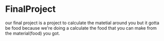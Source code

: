 # FinalProject

our final project is a project to calculate the matetial around you
but it gotta be food because we're doing a calculate the food that
you can make from the material(food) you got.